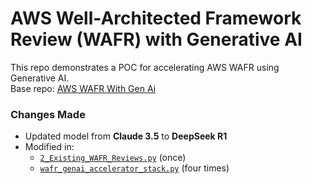 # AWS Well-Architected Framework Review (WAFR) with Generative AI

This repo demonstrates a POC for accelerating AWS WAFR using Generative AI.  
Base repo: [AWS WAFR With Gen Ai](https://github.com/aws-samples/sample-well-architected-acceleration-with-generative-ai)

### Changes Made
- Updated model from **Claude 3.5** to **DeepSeek R1**  
- Modified in:
  - [`2_Existing_WAFR_Reviews.py`](https://github.com/aws-samples/sample-well-architected-acceleration-with-generative-ai/blob/7ac3b7659d99d780b917026021ccafbabf4ac3ef/ui_code/tokenized-pages/2_Existing_WAFR_Reviews.py#L30) (once)  
  - [`wafr_genai_accelerator_stack.py`](https://github.com/aws-samples/sample-well-architected-acceleration-with-generative-ai/blob/7ac3b7659d99d780b917026021ccafbabf4ac3ef/wafr_genai_accelerator/wafr_genai_accelerator_stack.py#L411) (four times)
